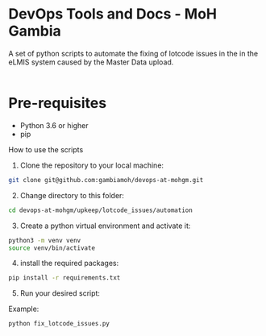 # DevOps Tools and Docs - MoH Gambia

A set of python scripts to automate the fixing of lotcode issues in the in the eLMIS system caused by the Master Data upload.
<br>
<br>

# Pre-requisites

-   Python 3.6 or higher
-   pip

How to use the scripts

1. Clone the repository to your local machine:

```bash
git clone git@github.com:gambiamoh/devops-at-mohgm.git
```

2. Change directory to this folder:

```bash
cd devops-at-mohgm/upkeep/lotcode_issues/automation
```

3. Create a python virtual environment and activate it:

```bash
python3 -m venv venv
source venv/bin/activate
```

4. install the required packages:

```bash
pip install -r requirements.txt
```

5. Run your desired script:

Example:

```bash
python fix_lotcode_issues.py
```
